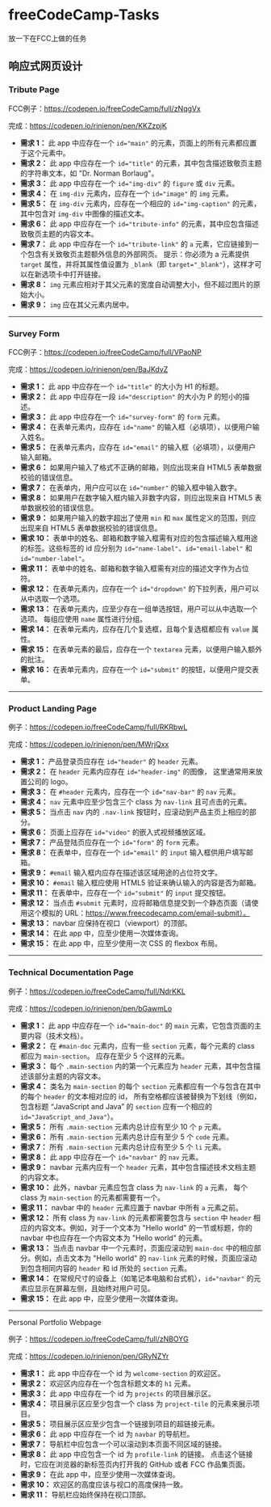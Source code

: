 # freeCodeCamp-Tasks
放一下在FCC上做的任务


## 响应式网页设计

### Tribute Page

FCC例子：https://codepen.io/freeCodeCamp/full/zNqgVx

完成：https://codepen.io/rinienon/pen/KKZzpjK

- **需求 1：** 此 app 中应存在一个 `id="main"` 的元素，页面上的所有元素都应置于这个元素中。
- **需求 2：** 此 app 中应存在一个 `id="title"` 的元素，其中包含描述致敬页主题的字符串文本，如 "Dr. Norman Borlaug"。
- **需求 3：** 此 app 中应存在一个 `id="img-div"` 的 `figure` 或 `div` 元素。
- **需求 4：** 在 `img-div` 元素内，应存在一个 `id="image"` 的 `img` 元素。
- **需求 5：** 在 `img-div` 元素内，应存在一个相应的 `id="img-caption"` 的元素，其中包含对 `img-div` 中图像的描述文本。
- **需求 6：** 此 app 中应存在一个 `id="tribute-info"` 的元素，其中应包含描述致敬页主题的内容文本。
- **需求 7：** 此 app 中应存在一个 `id="tribute-link"` 的 `a` 元素，它应链接到一个包含有关致敬页主题额外信息的外部网页。 提示：你必须为 a 元素提供 `target` 属性，并将其属性值设置为 `_blank`（即 `target="_blank"`），这样才可以在新选项卡中打开链接。
- **需求 8：** `img` 元素应相对于其父元素的宽度自动调整大小，但不超过图片的原始大小。
- **需求 9：** `img` 应在其父元素内居中。

------

### Survey Form

FCC例子：https://codepen.io/freeCodeCamp/full/VPaoNP

完成：https://codepen.io/rinienon/pen/BaJKdvZ

- **需求 1：** 此 app 中应存在一个 `id="title"` 的大小为 H1 的标题。
- **需求 2：** 此 app 中应存在一段 `id="description"` 的大小为 P 的短小的描述。
- **需求 3：** 此 app 中应存在一个 `id="survey-form"` 的 `form` 元素。
- **需求 4：** 在表单元素内，应存在 `id="name"` 的输入框（必填项），以便用户输入姓名。
- **需求 5：** 在表单元素内，应存在 `id="email"` 的输入框（必填项），以便用户输入邮箱。
- **需求 6：** 如果用户输入了格式不正确的邮箱，则应出现来自 HTML5 表单数据校验的错误信息。
- **需求 7：** 在表单内，用户应可以在 `id="number"` 的输入框中输入数字。
- **需求 8：** 如果用户在数字输入框内输入非数字内容，则应出现来自 HTML5 表单数据校验的错误信息。
- **需求 9：** 如果用户输入的数字超出了使用 `min` 和 `max` 属性定义的范围，则应出现来自 HTML5 表单数据校验的错误信息。
- **需求 10：** 表单中的姓名、邮箱和数字输入框需有对应的包含描述输入框用途的标签。这些标签的 id 应分别为 `id="name-label"`、`id="email-label"` 和 `id="number-label"`。
- **需求 11：** 表单中的姓名、邮箱和数字输入框需有对应的描述文字作为占位符。
- **需求 12：** 在表单元素内，应存在一个 `id="dropdown"` 的下拉列表，用户可以从中选取一个选项。
- **需求 13：** 在表单元素内，应至少存在一组单选按钮，用户可以从中选取一个选项。 每组应使用 `name` 属性进行分组。
- **需求 14：** 在表单元素内，应存在几个复选框，且每个复选框都应有 `value` 属性。
- **需求 15：** 在表单元素的最后，应存在一个 `textarea` 元素，以便用户输入额外的批注。
- **需求 16：** 在表单元素内，应存在一个 `id="submit"` 的按钮，以便用户提交表单。

------

### Product Landing Page

例子：https://codepen.io/freeCodeCamp/full/RKRbwL

完成：https://codepen.io/rinienon/pen/MWrjQxx

- **需求 1：** 产品登录页应存在 `id="header"` 的 `header` 元素。
- **需求 2：** 在 `header` 元素内应存在 `id="header-img"` 的图像， 这里通常用来放置公司的 logo。
- **需求 3：** 在 `#header` 元素内，应存在一个 `id="nav-bar"` 的 `nav` 元素。
- **需求 4：** `nav` 元素中应至少包含三个 class 为 `nav-link` 且可点击的元素。
- **需求 5：** 当点击 `nav` 内的 `.nav-link` 按钮时，应滚动到产品主页上相应的部分。
- **需求 6：** 页面上应存在 `id="video"` 的嵌入式视频播放区域。
- **需求 7：** 产品登陆页应存在一个 `id="form"` 的 `form` 元素。
- **需求 8：** 在表单中，应存在一个 `id="email"` 的 `input` 输入框供用户填写邮箱。
- **需求 9：** `#email` 输入框内应存在描述该区域用途的占位符文字。
- **需求 10：** `#email` 输入框应使用 HTML5 验证来确认输入的内容是否为邮箱。
- **需求 11：** 在表单中，应存在一个 `id="submit"` 的 `input` 提交按钮。
- **需求 12：** 当点击 `#submit` 元素时，应将邮箱信息提交到一个静态页面（请使用这个模拟的 URL：https://www.freecodecamp.com/email-submit）。
- **需求 13：** navbar 应保持在视口（viewport）的顶部。
- **需求 14：** 在此 app 中，应至少使用一次媒体查询。
- **需求 15：** 在此 app 中，应至少使用一次 CSS 的 flexbox 布局。

------

### Technical Documentation Page

例子：https://codepen.io/freeCodeCamp/full/NdrKKL

完成：https://codepen.io/rinienon/pen/bGawmLo

- **需求 1：** 此 app 中应存在一个 `id="main-doc"` 的 `main` 元素，它包含页面的主要内容（技术文档）。
- **需求 2：** 在 `#main-doc` 元素内，应有一些 `section` 元素，每个元素的 class 都应为 `main-section`。 应存在至少 5 个这样的元素。
- **需求 3：** 每个 `.main-section` 内的第一个元素应为 `header` 元素，其中包含描述该部分主题的内容文本。
- **需求 4：** 类名为 `main-section` 的每个 `section` 元素都应有一个与包含在其中的每个 `header` 的文本相对应的 id， 所有空格都应该被替换为下划线（例如，包含标题 “JavaScript and Java” 的 `section` 应有一个相应的 `id="JavaScript_and_Java"`）。
- **需求 5：** 所有 `.main-section` 元素内总计应有至少 10 个 `p` 元素。
- **需求 6：** 所有 `.main-section` 元素内总计应有至少 5 个 `code` 元素。
- **需求 7：** 所有 `.main-section` 元素内总计应有至少 5 个 `li` 元素。
- **需求 8：** 此 app 中应存在一个 `id="navbar"` 的 `nav` 元素。
- **需求 9：** navbar 元素内应有一个 `header` 元素，其中包含描述技术文档主题的内容文本。
- **需求 10：** 此外，navbar 元素应包含 class 为 `nav-link` 的 `a` 元素， 每个 class 为 `main-section` 的元素都需要有一个。
- **需求 11：** navbar 中的 `header` 元素应置于 navbar 中所有 `a` 元素之前。
- **需求 12：** 所有 class 为 `nav-link` 的元素都需要包含与 `section` 中 `header` 相应的内容文本。例如，对于一个文本为 "Hello world" 的一节或标题，你的 navbar 中也应存在一个内容文本为 "Hello world" 的元素。
- **需求 13：** 当点击 navbar 中一个元素时，页面应滚动到 `main-doc` 中的相应部分。例如，点击文本为 "Hello world" 的 `nav-link` 元素的时候，页面应滚动到包含相同内容的 `header` 和 id 所处的 `section` 元素。
- **需求 14：** 在常规尺寸的设备上（如笔记本电脑和台式机），`id="navbar"` 的元素应显示在屏幕左侧，且始终对用户可见。
- **需求 15：** 在此 app 中，应至少使用一次媒体查询。

------

Personal Portfolio Webpage

例子：https://codepen.io/freeCodeCamp/full/zNBOYG

完成：https://codepen.io/rinienon/pen/GRyNZYr

- **需求 1：** 此 app 中应存在一个 id 为 `welcome-section` 的欢迎区。
- **需求 2：** 欢迎区内应存在一个包含标题文本的 `h1` 元素。
- **需求 3：** 此 app 中应存在一个 id 为 `projects` 的项目展示区。
- **需求 4：** 项目展示区应至少包含一个 class 为 `project-tile` 的元素来展示项目。
- **需求 5：** 项目展示区应至少包含一个链接到项目的超链接元素。
- **需求 6：** 此 app 中应存在一个 id 为 `navbar` 的导航栏。
- **需求 7：** 导航栏中应包含一个可以滚动到本页面不同区域的链接。
- **需求 8：** 此 app 中应包含一个 id 为 `profile-link` 的链接。 点击这个链接时，它应在浏览器的新标签页内打开我的 GitHub 或者 FCC 作品集页面。
- **需求 9：** 在此 app 中，应至少使用一次媒体查询。
- **需求 10：** 欢迎区的高度应该与视口的高度保持一致。
- **需求 11：** 导航栏应始终保持在视口顶部。
